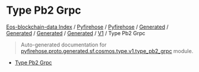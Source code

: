 # Type Pb2 Grpc

[Eos-blockchain-data Index](../../../../../../../README.md#eos-blockchain-data-index) /
[Pyfirehose](../../../../../../index.md#pyfirehose) /
[Pyfirehose](../../../../../../index.md#pyfirehose) /
[Generated](../../../../index.md#generated) /
[Generated](../../../../index.md#generated) /
[Generated](../../../../index.md#generated) /
[Generated](../../../../index.md#generated) /
[V1](./index.md#v1) /
Type Pb2 Grpc

> Auto-generated documentation for [pyfirehose.proto.generated.sf.cosmos.type.v1.type_pb2_grpc](https://github.com/Krow10/eos-blockchain-data/blob/main/pyfirehose/proto/generated/sf/cosmos/type/v1/type_pb2_grpc.py) module.

- [Type Pb2 Grpc](#type-pb2-grpc)
